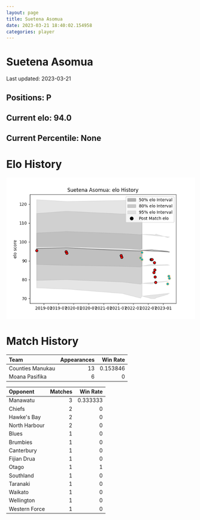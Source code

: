 ```yaml
---  
layout: page  
title: Suetena Asomua  
date: 2023-03-21 18:40:02.154958  
categories: player  
---
```

# Suetena Asomua


Last updated: 2023-03-21
## Positions: P

## Current elo: 94.0

## Current Percentile: None

# Elo History


![elo history](history_SuetenaAsomua.png)
# Match History


| Team             |   Appearances |   Win Rate |
|:-----------------|--------------:|-----------:|
| Counties Manukau |            13 |   0.153846 |
| Moana Pasifika   |             6 |   0        |

| Opponent      |   Matches |   Win Rate |
|:--------------|----------:|-----------:|
| Manawatu      |         3 |   0.333333 |
| Chiefs        |         2 |   0        |
| Hawke's Bay   |         2 |   0        |
| North Harbour |         2 |   0        |
| Blues         |         1 |   0        |
| Brumbies      |         1 |   0        |
| Canterbury    |         1 |   0        |
| Fijian Drua   |         1 |   0        |
| Otago         |         1 |   1        |
| Southland     |         1 |   0        |
| Taranaki      |         1 |   0        |
| Waikato       |         1 |   0        |
| Wellington    |         1 |   0        |
| Western Force |         1 |   0        |
